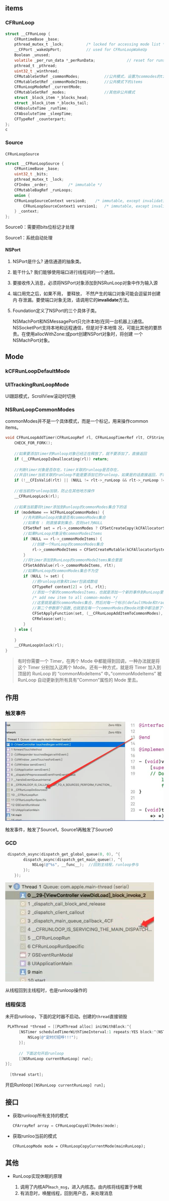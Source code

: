 

## items

### CFRunLoop

```c
struct __CFRunLoop {
    CFRuntimeBase _base;
    pthread_mutex_t _lock;			/* locked for accessing mode list */
    __CFPort _wakeUpPort;			// used for CFRunLoopWakeUp 
    Boolean _unused;
    volatile _per_run_data *_perRunData;              // reset for runs of the run loop
    pthread_t _pthread;
    uint32_t _winthread;
    CFMutableSetRef _commonModes;           //公共模式，设置为commodes的timer，会被加入到下面的items里
    CFMutableSetRef _commonModeItems;       //公共模式下的items
    CFRunLoopModeRef _currentMode;
    CFMutableSetRef _modes;                 //其他非公共模式
    struct _block_item *_blocks_head;
    struct _block_item *_blocks_tail;
    CFAbsoluteTime _runTime;
    CFAbsoluteTime _sleepTime;
    CFTypeRef _counterpart;
};
c
```



### Source

`CFRunLoopSource`

```c
struct __CFRunLoopSource {
    CFRuntimeBase _base;
    uint32_t _bits;      
    pthread_mutex_t _lock;
    CFIndex _order;			/* immutable */
    CFMutableBagRef _runLoops;
    union {
	CFRunLoopSourceContext version0;	/* immutable, except invalidation */
        CFRunLoopSourceContext1 version1;	/* immutable, except invalidation */
    } _context;
};

```

Source0：需要把bits位标记才处理 

Source1：系统自动处理

#### NSPort

1. NSPort是什么?
    通信通道的抽象类。

2. 能干什么?
    我们能够使用端口进行线程间的一个通信。 

3. 要接收传入消息，必须将NSPort对象添加到NSRunLoop对象中作为输入源 

4. 端口用完之后，如果不用， 要释放， 不然产生的端口对象可能会逗留并创建内 存泄漏。要使端口对象无效，请调用它的**invalidate**方法。 

5. Foundation定义了NSPort的三个具体子类。

   NSMachPort和NSMessagePort只允许本地(在同一台机器上)通信。NSSocketPort支持本地和远程通信，但是对于本地情 况，可能比其他的要昂贵。在使用allocWithZone:或port创建NSPort对象时，将创建 一个NSMachPort对象。 

## Mode

### **kCFRunLoopDefaultMode**

### **UITrackingRunLoopMode**

UI跟踪模式，ScrollView滚动时切换

### NSRunLoopCommonModes

commonModes并不是一个具体模式，而是一个标记，用来操作common items。

```c
void CFRunLoopAddTimer(CFRunLoopRef rl, CFRunLoopTimerRef rlt, CFStringRef modeName) {    
    CHECK_FOR_FORK();

    //如果要添加timer的Runloop对象已经正在释放了，就不要添加了，直接返回
    if (__CFRunLoopIsDeallocating(rl)) return;

    //判断timer对象是否存在，timer关联的runloop是否存在，
    //并且timer当前关联的runloop不能是要添加它的runloop，如果是的话直接返回，不需要添加了
    if (!__CFIsValid(rlt) || (NULL != rlt->_runLoop && rlt->_runLoop != rl)) return;

    //给当前的runloop加锁，防止在其他地方操作
    __CFRunLoopLock(rl);

    //如果当前要将timer添加到Runloop的commonModes集合下的话
    if (modeName == kCFRunLoopCommonModes) {
        //先判断Runloop对象是否有commonModes集合
        //如果有 : 则直接拿到集合，否则set为NULL
        CFSetRef set = rl->_commonModes ? CFSetCreateCopy(kCFAllocatorSystemDefault, rl->_commonModes) : NULL;
        //如果RunLoop对象没有commonModesItems
        if (NULL == rl->_commonModeItems) {
            //创建一个RunLoop的commonModes集合
            rl->_commonModeItems = CFSetCreateMutable(kCFAllocatorSystemDefault, 0, &kCFTypeSetCallBacks);
        }
        //将timer添加到RunLoop的commonModeItems集合里面
        CFSetAddValue(rl->_commonModeItems, rlt);
        //如果RunLoop的commonModes集合不为空
        if (NULL != set) {
            //把runloop对象和timer包装成数组
            CFTypeRef context[2] = {rl, rlt};
            //添加一个新的commonModesItems，也就是添加一个新的事件到RunLoop里面
            /* add new item to all common-modes */
            //这里就是遍历commonModes集合，然后对每一个标示(defaultMode和trackingMode)调用
            //第二个参数那个函数,也就是在每一个commonModes的mode对象中都注册了一个timer的事件源
            CFSetApplyFunction(set, (__CFRunLoopAddItemToCommonModes), (void *)context);
            CFRelease(set);
        }
    } else {
      
    }
    __CFRunLoopUnlock(rl);
}
```



> 有时你需要一个 Timer，在两个 Mode 中都能得到回调，一种办法就是将这个 Timer 分别加入这两个 Mode。还有一种方式，就是将 Timer 加入到顶层的 RunLoop 的 “commonModeItems” 中。”commonModeItems” 被 RunLoop 自动更新到所有具有”Common”属性的 Mode 里去。



## 作用

### 触发事件

![image-20210124231915285](RunLoop.assets/image-20210124231915285.png)

触发事件，触发了Source1，Source1再触发了Source0  



### GCD

```objective-c
 dispatch_async(dispatch_get_global_queue(0, 0), ^{
        dispatch_async(dispatch_get_main_queue(), ^{
            NSLog(@"%s", __func__);  //回到主线程，runloop参与
        });
    });
```



![image-20210124232537086](RunLoop.assets/image-20210124232537086.png)

从线程回到主线程时，也是runloop操作的



### 线程保活

未开启runloop，下面的定时器不启动。创建的`thread`直接销毁

```objective-c
 PLHThread *thread = [[PLHThread alloc] initWithBlock:^{
      [NSTimer scheduledTimerWithTimeInterval:1 repeats:YES block:^(NSTimer * _Nonnull timer) {
          NSLog(@"定时打招呼!!!");
      }];
      
      // 下面这句开启runloop
      [[NSRunLoop currentRunLoop] run];
}];
    
  [thread start];
```

开启Runloop`[[NSRunLoop currentRunLoop] run];`



## 接口

- 获取runloop所有支持的模式

  ```c++
  CFArrayRef array = CFRunLoopCopyAllModes(mode);
  ```

- 获取runloo当前的模式

  ```
  CFRunLoopMode mode = CFRunLoopCopyCurrentMode(mainRunLoop);
  ```

## 其他

- RunLoop实现休眠的原理

  1. 调用了内核API`mach_msg`，进入内核态。由内核将线程置于休眠
  2. 有消息时，唤醒线程，回到用户态，来处理消息 

  